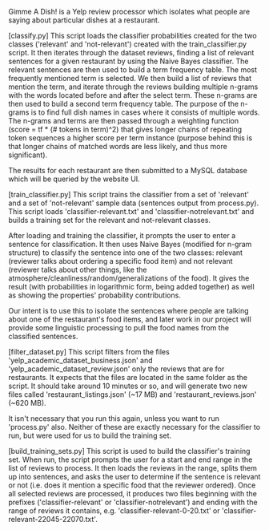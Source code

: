 Gimme A Dish! is a Yelp review processor which isolates what people are saying about particular dishes at a restaurant.

[classify.py]
This script loads the classifier probabilities created for the two classes ('relevant' and 'not-relevant') created with the train_classifier.py script. It then iterates through the dataset reviews, finding a list of relevant sentences for a given restaurant by using the Naive Bayes classifier. The relevant sentences are then used to build a term frequency table. The most frequently mentioned term is selected. We then build a list of reviews that mention the term, and iterate through the reviews building multiple n-grams with the words located before and after the select term. These n-grams are then used to build a second term frequency table. The purpose of the n-grams is to find full dish names in cases where it consists of multiple words. The n-grams and terms are then passed through a weighting function (score = tf * (# tokens in term)^2) that gives longer chains of repeating token sequences a higher score per term instance (purpose behind this is that longer chains of matched words are less likely, and thus more significant).

The results for each restaurant are then submitted to a MySQL database which will be queried by the website UI.


[train_classifier.py]
This script trains the classifier from a set of 'relevant' and a set of 'not-relevant' sample data (sentences output from process.py). This script loads 'classifier-relevant.txt' and 'classifier-notrelevant.txt' and builds a training set for the relevant and not-relevant classes.

After loading and training the classifier, it prompts the user to enter a sentence for classification. It then uses Naive Bayes (modified for n-gram structure) to classify the sentence into one of the two classes: relevant (reviewer talks about ordering a specific food item) and not relevant (reviewer talks about other things, like the atmosphere/cleanliness/random/generalizations of the food). It gives the result (with probabilities in logarithmic form, being added together) as well as showing the properties' probability contributions.

Our intent is to use this to isolate the sentences where people are talking about one of the restaurant's food items, and later work in our project will provide some linguistic processing to pull the food names from the classified sentences.


[filter_dataset.py]
This script filters from the files 'yelp_academic_dataset_business.json' and 'yelp_academic_dataset_review.json' only the reviews that are for restaurants. It expects that the files are located in the same folder as the script. It should take around 10 minutes or so, and will generate two new files called 'restaurant_listings.json' (~17 MB) and 'restaurant_reviews.json' (~620 MB).

It isn't necessary that you run this again, unless you want to run 'process.py' also. Neither of these are exactly necessary for the classifier to run, but were used for us to build the training set.


[build_training_sets.py]
This script is used to build the classifier's training set. When run, the script prompts the user for a start and end range in the list of reviews to process. It then loads the reviews in the range, splits them up into sentences, and asks the user to determine if the sentence is relevant or not (i.e. does it mention a specific food that the reviewer ordered). Once all selected reviews are processed, it produces two files beginning with the prefixes ('classifier-relevant' or 'classifier-notrelevant') and ending with the range of reviews it contains, e.g. 'classifier-relevant-0-20.txt' or 'classifier-relevant-22045-22070.txt'.

